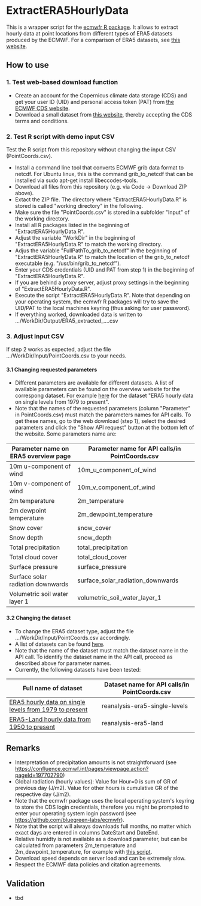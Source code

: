 # ExtractERA5HourlyData
This is a wrapper script for the [ecmwfr R package](https://github.com/bluegreen-labs/ecmwfr). It allows to extract hourly data at point locations from different types of ERA5 datasets produced by the ECMWF. For a comparison of ERA5 datasets, see [this website](https://confluence.ecmwf.int/display/CKB/The+family+of+ERA5+datasets).

## How to use
### 1. Test web-based download function
- Create an account for the Copernicus climate data storage (CDS) and get your user ID (UID) and personal access token (PAT) from [the ECMWF CDS website](
  https://cds.climate.copernicus.eu/).
- Download a small dataset from [this website](https://cds.climate.copernicus.eu/cdsapp#!/dataset/reanalysis-era5-single-levels?tab=form), thereby accepting the CDS terms and conditions.

### 2. Test R script with demo input CSV
Test the R script from this repository without changing the input CSV (PointCoords.csv).
- Install a command line tool that converts ECMWF grib data format to netcdf. For Ubuntu linux, this is the command grib_to_netcdf that can be installed via sudo apt-get install libeccodes-tools.
- Download all files from this repository (e.g. via Code -> Download ZIP above).
- Extact the ZIP file. The directory where "ExtractERA5HourlyData.R" is stored is called "working directory" in the following.
- Make sure the file "PointCoords.csv" is stored in a subfolder "Input" of the working directory.
- Install all R packages listed in the beginning of "ExtractERA5HourlyData.R".
- Adjust the variable "WorkDir" in the beginning of "ExtractERA5HourlyData.R" to match the working directory.
- Adjus the variable "FullPathTo_grib_to_netcdf" in the beginning of "ExtractERA5HourlyData.R" to match the location of the grib_to_netcdf executable (e.g. "/usr/bin/grib_to_netcdf").
- Enter your CDS credentials (UID and PAT from step 1) in the beginning of "ExtractERA5HourlyData.R".
- If you are behind a proxy server, adjust proxy settings in the beginning of "ExtractERA5HourlyData.R".
- Execute the script "ExtractERA5HourlyData.R". Note that depending on your operating system, the ecmwfr R packages will try to save the UID/PAT to the local machines keyring (thus asking for user password).
- If everything worked, downloaded data is written to .../WorkDir/Output/ERA5_extracted_....csv

### 3. Adjust input CSV
If step 2 works as expected, adjust the file .../WorkDir/Input/PointCoords.csv to your needs.

#### 3.1 Changing requested parameters
- Different parameters are available for different datasets. A list of available parameters can be found on the overview website for the correspong dataset. For example [here](https://cds.climate.copernicus.eu/cdsapp#!/dataset/reanalysis-era5-single-levels?tab=overview) for the dataset "ERA5 hourly data on single levels from 1979 to present".
- Note that the names of the requested parameters (column "Parameter" in PointCoords.csv) must match the parameters names for API calls. To get these names, go to the web download (step 1), select the desired parameters and click the "Show API request" button at the bottom left of the website. Some parameters name are:

| Parameter name on ERA5 overview page  | Parameter name for API calls/in PointCoords.csv|
| ------------- |-------------|
| 10m u-component of wind | 10m_u_component_of_wind |
| 10m v-component of wind | 10m_v_component_of_wind |
| 2m temperature | 2m_temperature |
| 2m dewpoint temperature | 2m_dewpoint_temperature |
| Snow cover | snow_cover |
| Snow depth | snow_depth |
| Total precipitation | total_precipitation |
| Total cloud cover | total_cloud_cover |
| Surface pressure | surface_pressure |
| Surface solar radiation downwards | surface_solar_radiation_downwards |
| Volumetric soil water layer 1 | volumetric_soil_water_layer_1 |

#### 3.2 Changing the dataset
 - To change the ERA5 dataset type, adjust the file .../WorkDir/Input/PointCoords.csv accordingly.
 - A list of datasets can be found [here](https://cds.climate.copernicus.eu/cdsapp#!/search?type=dataset).
 - Note that the name of the dataset must match the dataset name in the API call. To identify the dataset name in the API call, proceed as described above for parameter names.
 - Currently, the following datasets have been tested:

| Full name of dataset  | Dataset name for API calls/in PointCoords.csv|
| ------------- |-------------|
| [ERA5 hourly data on single levels from 1979 to present](https://cds.climate.copernicus.eu/cdsapp#!/dataset/reanalysis-era5-single-levels?tab=overview) | reanalysis-era5-single-levels |
| [ERA5-Land hourly data from 1950 to present](https://cds.climate.copernicus.eu/cdsapp#!/dataset/reanalysis-era5-land?tab=overview) | reanalysis-era5-land |


## Remarks
- Interpretation of precipitation amounts is not straightforward (see https://confluence.ecmwf.int/pages/viewpage.action?pageId=197702790)
-  Global radiation (hourly values): Value for Hour=0 is sum of GR of previous day (J/m2). Value for other hours is cumulative GR of the respective day (J/m2).
- Note that the ecmwfr package uses the local operating system's keyring to store the CDS login credentials, therefore you might be prompted to enter your operating system login password (see https://github.com/bluegreen-labs/ecmwfr).
- Note that the script will always downloads full months, no matter which exact days are entered in columns DateStart and DateEnd.
- Relative humidty is not available as a download parameter, but can be calculated from parameters 2m_temperature and 2m_dewpoint_temperature, for example with [this script](https://github.com/AndSchmitz/CalculateRelHumid).
- Download speed depends on server load and can be extremely slow.
- Respect the ECMWF data policies and citation agreements.


## Validation

- tbd
